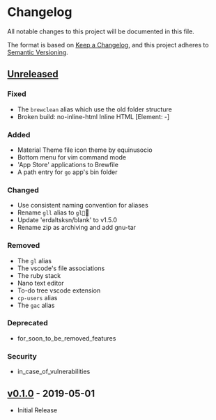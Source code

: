 # Changelog

All notable changes to this project will be documented in this file.

The format is based on [Keep a Changelog](https://keepachangelog.com/), and this
project adheres to [Semantic Versioning](https://semver.org/).

## [Unreleased]

### Fixed

- The `brewclean` alias which use the old folder structure
- Broken build: no-inline-html Inline HTML [Element: -]

### Added

- Material Theme file icon theme by equinusocio
- Bottom menu for vim command mode
- 'App Store' applications to Brewfile
- A path entry for `go` app's bin folder

### Changed

- Use consistent naming convention for aliases
- Rename `gll` alias to `gl`
- Update 'erdaltsksn/blank' to v1.5.0
- Rename zip as archiving and add gnu-tar

### Removed

- The `gl` alias
- The vscode's file associations
- The ruby stack
- Nano text editor
- To-do tree vscode extension
- `cp-users` alias
- The `gac` alias

### Deprecated

- for_soon_to_be_removed_features

### Security

- in_case_of_vulnerabilities

## [v0.1.0] - 2019-05-01

- Initial Release

[Unreleased]: https://github.com/erdaltsksn/dotfiles/compare/v0.1.0...HEAD
[v0.1.0]: https://github.com/erdaltsksn/dotfiles/releases/tag/v0.1.0
